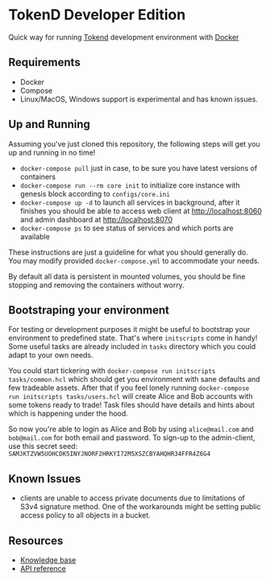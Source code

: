 # TokenD Developer Edition

Quick way for running [Tokend](https://tokend.io) development environment with [Docker](https://www.docker.com)


## Requirements

* Docker
* Compose
* Linux/MacOS, Windows support is experimental and has known issues.


## Up and Running

Assuming you've just cloned this repository, the following steps will get you up and running in no time!

* `docker-compose pull` just in case, to be sure you have latest versions of containers
* `docker-compose run --rm core init` to initialize core instance with genesis block according to `configs/core.ini`
* `docker-compose up -d` to launch all services in background, after it finishes you should be able to access web client at [http://localhost:8060](http://localhost:8060) and admin dashboard at [http://localhost:8070](http://localhost:8060)
* `docker-compose ps` to see status of services and which ports are available

These instructions are just a guideline for what you should generally do. You may modify provided `docker-compose.yml` to accommodate your needs.

By default all data is persistent in mounted volumes, you should be fine stopping and removing the containers without worry.

## Bootstraping your environment

For testing or development purposes it might be useful to bootstrap your environment to predefined state. That's where `initscripts` come in handy!
Some useful tasks are already included in `tasks` directory which you could adapt to your own needs.

You could start tickering with `docker-compose run initscripts tasks/common.hcl` which should get you environment with sane defaults and few tradeable assets.
After that if you feel lonely running `docker-compose run initscripts tasks/users.hcl` will create Alice and Bob accounts with some tokens ready to trade! Task files should have details and hints about which is happening under the hood.

So now you're able to login as Alice and Bob by using `alice@mail.com` and `bob@mail.com` for both email and password. To sign-up to the admin-client, use this secret seed: `SAMJKTZVW5UOHCDK5INYJNORF2HRKYI72M5XSZCBYAHQHR34FFR4Z6G4`

## Known Issues

* clients are unable to access private documents due to limitations of S3v4 signature method. One of the workarounds might be setting public access policy to all objects in a bucket.

## Resources

* [Knowledge base](https://tokend.gitbook.io/knowledge-base/)
* [API reference](http://tokend.gitlab.io/docs)
